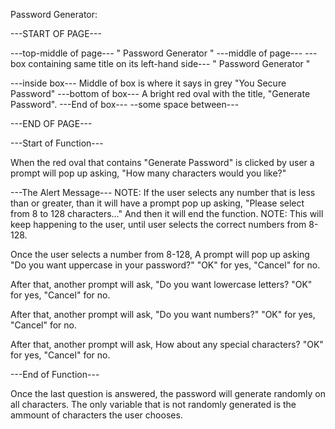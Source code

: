 Password Generator:

---START OF PAGE---

---top-middle of page---
" Password Generator "
---middle of page---
---box containing same title on its left-hand side---
" Password Generator "

---inside box---
Middle of box is where it says in grey "You Secure Password"
---bottom of box---
A bright red oval with the title, "Generate Password".
---End of box---
--some space between---

---END OF PAGE---

---Start of Function---

When the red oval that contains "Generate Password" is clicked by user
a prompt will pop up asking, "How many characters would you like?"

---The Alert Message---
NOTE: If the user selects any number that is less than or greater,
than it will have a prompt pop up asking,
"Please select from 8 to 128 characters..."
And then it will end the function.
NOTE: This will keep happening to the user, until user selects the correct numbers from 8-128.

Once the user selects a number from 8-128,
A prompt will pop up asking "Do you want uppercase in your password?"
"OK" for yes, "Cancel" for no.

After that, another prompt will ask,
"Do you want lowercase letters?
"OK" for yes, "Cancel" for no.

After that, another prompt will ask,
"Do you want numbers?"
"OK" for yes, "Cancel" for no.

After that, another prompt will ask,
How about any special characters?
"OK" for yes, "Cancel" for no.

---End of Function---

Once the last question is answered, the password will generate randomly on all characters.
The only variable that is not randomly generated is the ammount of characters the user chooses.